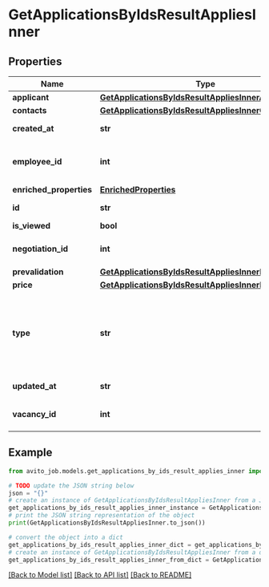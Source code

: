 # GetApplicationsByIdsResultAppliesInner


## Properties

Name | Type | Description | Notes
------------ | ------------- | ------------- | -------------
**applicant** | [**GetApplicationsByIdsResultAppliesInnerApplicant**](GetApplicationsByIdsResultAppliesInnerApplicant.md) |  | [optional] 
**contacts** | [**GetApplicationsByIdsResultAppliesInnerContacts**](GetApplicationsByIdsResultAppliesInnerContacts.md) |  | [optional] 
**created_at** | **str** | Дата создания отклика | [optional] 
**employee_id** | **int** | Идентификатор сотрудника разместившего вакансию | [optional] 
**enriched_properties** | [**EnrichedProperties**](EnrichedProperties.md) |  | [optional] 
**id** | **str** | Идентификатор отклика | [optional] 
**is_viewed** | **bool** | Отклик просмотрен | [optional] 
**negotiation_id** | **int** | Идентификатор отклика старого формата | [optional] 
**prevalidation** | [**GetApplicationsByIdsResultAppliesInnerPrevalidation**](GetApplicationsByIdsResultAppliesInnerPrevalidation.md) |  | [optional] 
**price** | [**GetApplicationsByIdsResultAppliesInnerPrice**](GetApplicationsByIdsResultAppliesInnerPrice.md) |  | [optional] 
**type** | **str** | Тип отклика  Возможные значения:  - \&quot;by_phone\&quot; - отклик через просмотр телефона  - \&quot;by_chat\&quot; - отклик через чат  | [optional] 
**updated_at** | **str** | Дата обновления отклика | [optional] 
**vacancy_id** | **int** | Идентификатор вакансии на сайте Авито | [optional] 

## Example

```python
from avito_job.models.get_applications_by_ids_result_applies_inner import GetApplicationsByIdsResultAppliesInner

# TODO update the JSON string below
json = "{}"
# create an instance of GetApplicationsByIdsResultAppliesInner from a JSON string
get_applications_by_ids_result_applies_inner_instance = GetApplicationsByIdsResultAppliesInner.from_json(json)
# print the JSON string representation of the object
print(GetApplicationsByIdsResultAppliesInner.to_json())

# convert the object into a dict
get_applications_by_ids_result_applies_inner_dict = get_applications_by_ids_result_applies_inner_instance.to_dict()
# create an instance of GetApplicationsByIdsResultAppliesInner from a dict
get_applications_by_ids_result_applies_inner_from_dict = GetApplicationsByIdsResultAppliesInner.from_dict(get_applications_by_ids_result_applies_inner_dict)
```
[[Back to Model list]](../README.md#documentation-for-models) [[Back to API list]](../README.md#documentation-for-api-endpoints) [[Back to README]](../README.md)


